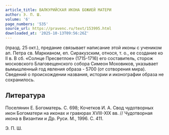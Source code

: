 ```yaml
---
article_title: ВАЛКУРИЙСКАЯ ИКОНА БОЖИЕЙ МАТЕРИ
author: Э. П. Ш.
volume: '6'
page_numbers: '535'
source_url: https://pravenc.ru/text/153995.html
downloaded_at: '2025-10-13T09:56:26Z'
---
```


(празд. 25 окт.), предание связывает написание этой иконы с учеником ап. Петра св. Маркианом, еп. Сиракузским, относя, т. о., ее создание ко II в. В сб. «Солнце Пресветлое» (1715-1716) его составитель, сторож московского Благовещенского собора Симеон Моховиков, указывает вымышленный год явления образа - 5700 (от сотворения мира). Сведений о происхождении названия, истории и иконографии образа не сохранилось.

## Литература

Поселянин Е. Богоматерь. С. 698; Кочетков И. А. Свод чудотворных икон Богоматери на иконах и гравюрах XVIII-XIX вв. // Чудотворная икона в Византии и Др. Руси. М., 1996. С. 411.

Э. П. Ш.
